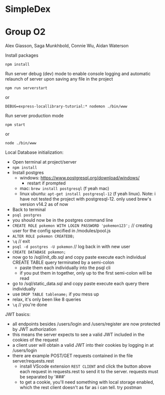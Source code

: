 # SimpleDex

# Group O2
Alex Giasson,
Saga Munkhbold,
Connie Wu,
Aidan Waterson

Install packages
```
npm install
```

Run server debug (dev) mode to enable console logging and automatic relaunch of server upon saving any file in the project
```
npm run serverstart
```
or
```
DEBUG=express-locallibrary-tutorial:* nodemon ./bin/www
```

Run server production mode
```
npm start
```
or
```
node ./bin/www
```

Local Database initialization:
- Open terminal at project/server
- `npm install`
- Install postgres
    - windows: https://www.postgresql.org/download/windows/
        - restart if prompted
    - mac: `brew install postgresql` (f yeah mac)
    - linux ubuntu: `apt-get install postgresql-12` (f yeah linux). Note: i have not tested the project with postgresql-12. only used brew's version v14.2 as of now
- Back to terminal
- `psql postgres`
- you should now be in the postgres command line
- `CREATE ROLE pokemon WITH LOGIN PASSWORD 'pokemon123';` // creating user for the config specified in /modules/pool.js
- `ALTER ROLE pokemon CREATEDB;`
- `\q` // exit
- `psql -d postgres -U pokemon` // log back in with new user
- `CREATE DATABASE pokemon;`
- now go to /sql/init_db.sql and copy paste execute each individual CREATE TABLE query terminated by a semi-colon
    - paste them each individually into the psql cli
    - if you put them in together, only up to the first semi-colon will be read
- go to /sql/static_data.sql and copy paste execute each query there individually
- use `DROP TABLE tablename;` if you mess up
- relax, it's only been like 8 queries
- `\q` // you're done

JWT basics:
- all endpoints besides /users/login and /users/register are now protected by JWT authorization
- this means the server expects to see a valid JWT included in the cookies of the request
- a client user will obtain a valid JWT into their cookies by logging in at /users/login
- there are example POST/GET requests contained in the file server/requests.rest
    - install VScode extension `REST CLIENT` and click the button above each request in requests.rest to send it to the server. requests must be separated by '###'
    - to get a cookie, you'll need something with local storage enabled, which the rest client doesn't as far as i can tell. try postman

